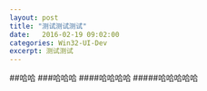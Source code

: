 ```yaml
---
layout: post
title: "测试测试测试"
date:   2016-02-19 09:02:00
categories: Win32-UI-Dev
excerpt: 测试测试
---
```


##哈哈
###哈哈哈
####哈哈哈哈
#####哈哈哈哈哈